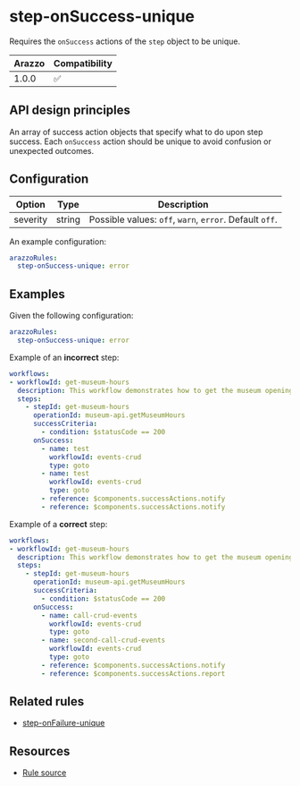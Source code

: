 # step-onSuccess-unique

Requires the `onSuccess` actions of the `step` object to be unique.

| Arazzo | Compatibility |
| ------ | ------------- |
| 1.0.0  | ✅            |

## API design principles

An array of success action objects that specify what to do upon step success.
Each `onSuccess` action should be unique to avoid confusion or unexpected outcomes.

## Configuration

| Option   | Type   | Description                                             |
| -------- | ------ | ------------------------------------------------------- |
| severity | string | Possible values: `off`, `warn`, `error`. Default `off`. |

An example configuration:

```yaml
arazzoRules:
  step-onSuccess-unique: error
```

## Examples

Given the following configuration:

```yaml
arazzoRules:
  step-onSuccess-unique: error
```

Example of an **incorrect** step:

```yaml Object example
workflows:
- workflowId: get-museum-hours
  description: This workflow demonstrates how to get the museum opening hours and buy tickets.
  steps:
    - stepId: get-museum-hours
      operationId: museum-api.getMuseumHours
      successCriteria:
        - condition: $statusCode == 200
      onSuccess:
        - name: test
          workflowId: events-crud
          type: goto
        - name: test
          workflowId: events-crud
          type: goto
        - reference: $components.successActions.notify
        - reference: $components.successActions.notify
```

Example of a **correct** step:

```yaml Object example
workflows:
- workflowId: get-museum-hours
  description: This workflow demonstrates how to get the museum opening hours and buy tickets.
  steps:
    - stepId: get-museum-hours
      operationId: museum-api.getMuseumHours
      successCriteria:
        - condition: $statusCode == 200
      onSuccess:
        - name: call-crud-events
          workflowId: events-crud
          type: goto
        - name: second-call-crud-events
          workflowId: events-crud
          type: goto
        - reference: $components.successActions.notify
        - reference: $components.successActions.report
```

## Related rules

- [step-onFailure-unique](./step-onFailure-unique.md)

## Resources

- [Rule source](https://github.com/Redocly/redocly-cli/blob/main/packages/core/src/rules/arazzo/step-onSuccess-unique.ts)
